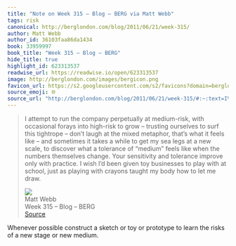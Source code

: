 ```yaml
---
title: "Note on Week 315 – Blog – BERG via Matt Webb"
tags: risk
canonical: http://berglondon.com/blog/2011/06/21/week-315/
author: Matt Webb
author_id: 36103faa86da1434
book: 33959997
book_title: "Week 315 – Blog – BERG"
hide_title: true
highlight_id: 623313537
readwise_url: https://readwise.io/open/623313537
image: http://berglondon.com/images/bergicon.png
favicon_url: https://s2.googleusercontent.com/s2/favicons?domain=berglondon.com
source_emoji: 🌐
source_url: "http://berglondon.com/blog/2011/06/21/week-315/#:~:text=I%20attempt%20to,let%20me%20draw."
---
```


> I attempt to run the company perpetually at medium-risk, with occasional forays into high-risk to grow – trusting ourselves to surf this tightrope – don’t laugh at the mixed metaphor, that’s what it feels like – and sometimes it takes a while to get my sea legs at a new scale, to discover what a tolerance of “medium” feels like when the numbers themselves change. Your sensitivity and tolerance improve only with practice. I wish I’d been given toy businesses to play with at school, just as playing with crayons taught my body how to let me draw.
> <div class="quoteback-footer"><div class="quoteback-avatar"><img class="mini-favicon" src="https://s2.googleusercontent.com/s2/favicons?domain=berglondon.com"></div><div class="quoteback-metadata"><div class="metadata-inner"><span style="display:none">FROM:</span><div aria-label="Matt Webb" class="quoteback-author"> Matt Webb</div><div aria-label="Week 315 – Blog – BERG" class="quoteback-title"> Week 315 – Blog – BERG</div></div></div><div class="quoteback-backlink"><a target="_blank" aria-label="go to the full text of this quotation" rel="noopener" href="http://berglondon.com/blog/2011/06/21/week-315/#:~:text=I%20attempt%20to,let%20me%20draw." class="quoteback-arrow"> Source</a></div></div>

Whenever possible construct a sketch or toy or prototype to learn the risks of a new stage or new medium. 